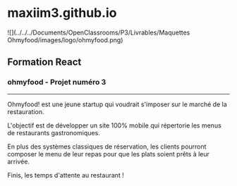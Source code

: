# maxiim3.github.io

![](../../../Documents/OpenClassrooms/P3/Livrables/Maquettes Ohmyfood/images/logo/ohmyfood.png)

## Formation React
### ohmyfood - Projet numéro 3

---

Ohmyfood! est une jeune startup qui voudrait s'imposer sur le marché de la restauration. 

L'objectif est de développer un site 100% mobile qui répertorie les menus de restaurants gastronomiques. 

En plus des systèmes classiques de réservation, les clients pourront composer le menu de leur repas pour que les plats soient prêts à leur arrivée. 

Finis, les temps d'attente au restaurant !


